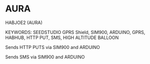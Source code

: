 AURA
====

HABJOE2 (AURA)

KEYWORDS: SEEDSTUDIO GPRS Shield, SIM900, ARDUINO, GPRS, HABHUB, HTTP PUT, SMS, HIGH ALTITUDE BALLOON

Sends HTTP PUTS via SIM900 and ARDUINO

Sends SMS via SIM900 and ARDUINO
